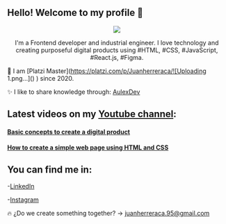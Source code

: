 Hello! Welcome to my profile 👋
-


<p align="center">
     <img src="https://user-images.githubusercontent.com/56690309/109430971-f5915400-79d1-11eb-80cb-a016dc4630b2.jpg">
</p>
<p align="center">
   I'm a Frontend developer and industrial engineer. I love technology and creating purposeful digital products using #HTML, #CSS, #JavaScript, #React.js, #Figma.
</p>



💚 I am [Platzi Master](https://platzi.com/p/Juanherreraca/![Uploading 1.png…]()
) since 2020.

:sparkles: I like to share knowledge through: [AulexDev](https://www.facebook.com/AulexDev )


## Latest videos on my [Youtube channel](https://www.youtube.com/channel/UCBLtL35DrC7NJijRT6BjZ7w):

#### [Basic concepts to create a digital product](https://www.youtube.com/watch?v=ez7ytschl48&t=10s)
#### [How to create a simple web page using HTML and CSS](https://www.youtube.com/watch?v=0zP57sLhl6o)

## You can find me in:

-[LinkedIn](https://www.linkedin.com/in/juanherreraca/)

-[Instagram](https://www.instagram.com/juanchoherrera27/)


:fire: ¿Do we create something together? -> juanherreraca.95@gmail.com 

<!--
**jshc27/jshc27** is a ✨ _special_ ✨ repository because its `README.md` (this file) appears on your GitHub profile.
-->
